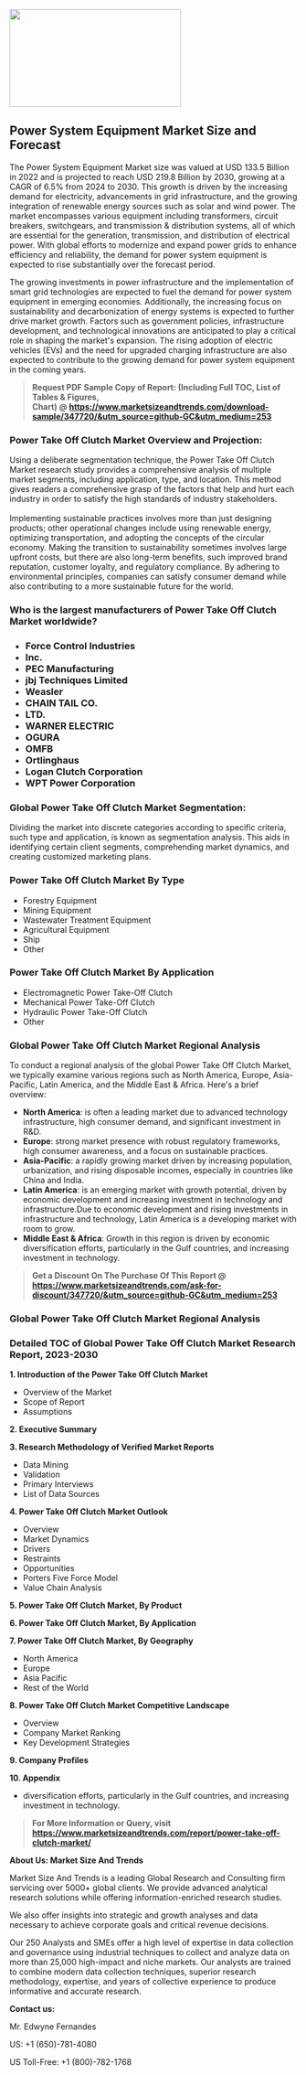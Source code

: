<p><img class="alignnone size-medium wp-image-20088" src="https://ffe5etoiles.com/wp-content/uploads/2024/12/MST1-300x171.png" alt="" width="300" height="171" /></p><h2>Power System Equipment Market Size and Forecast</h2><p>The Power System Equipment Market size was valued at USD 133.5 Billion in 2022 and is projected to reach USD 219.8 Billion by 2030, growing at a CAGR of 6.5% from 2024 to 2030. This growth is driven by the increasing demand for electricity, advancements in grid infrastructure, and the growing integration of renewable energy sources such as solar and wind power. The market encompasses various equipment including transformers, circuit breakers, switchgears, and transmission & distribution systems, all of which are essential for the generation, transmission, and distribution of electrical power. With global efforts to modernize and expand power grids to enhance efficiency and reliability, the demand for power system equipment is expected to rise substantially over the forecast period.</p><p>The growing investments in power infrastructure and the implementation of smart grid technologies are expected to fuel the demand for power system equipment in emerging economies. Additionally, the increasing focus on sustainability and decarbonization of energy systems is expected to further drive market growth. Factors such as government policies, infrastructure development, and technological innovations are anticipated to play a critical role in shaping the market's expansion. The rising adoption of electric vehicles (EVs) and the need for upgraded charging infrastructure are also expected to contribute to the growing demand for power system equipment in the coming years.</p></p><blockquote id="" class=""><strong>Request PDF Sample Copy of Report: (Including Full TOC, List of Tables &amp; Figures, Chart)&nbsp;@&nbsp;<strong><a href="https://www.marketsizeandtrends.com/download-sample/347720/&utm_source=github-GC&utm_medium=253" target="_blank">https://www.marketsizeandtrends.com/download-sample/347720/&utm_source=github-GC&utm_medium=253</a></strong></strong></blockquote><h3 id="" class="">Power Take Off Clutch Market&nbsp;Overview and Projection:</h3><p id="" class="">Using a deliberate segmentation technique, the Power Take Off Clutch Market research study provides a comprehensive analysis of multiple market segments, including application, type, and location. This method gives readers a comprehensive grasp of the factors that help and hurt each industry in order to satisfy the high standards of industry stakeholders. <br /> <br />Implementing sustainable practices involves more than just designing products; other operational changes include using renewable energy, optimizing transportation, and adopting the concepts of the circular economy. Making the transition to sustainability sometimes involves large upfront costs, but there are also long-term benefits, such improved brand reputation, customer loyalty, and regulatory compliance. By adhering to environmental principles, companies can satisfy consumer demand while also contributing to a more sustainable future for the world.</p><h3 id="" class="">Who is the largest manufacturers of&nbsp;Power Take Off Clutch Market worldwide?</h3><h3 class=""><p><ul><li>Force Control Industries </li><li> Inc. </li><li> PEC Manufacturing </li><li> jbj Techniques Limited </li><li> Weasler </li><li> CHAIN TAIL CO. </li><li> LTD. </li><li> WARNER ELECTRIC </li><li> OGURA </li><li> OMFB </li><li> Ortlinghaus </li><li> Logan Clutch Corporation </li><li> WPT Power Corporation</li></ul></p></h3><h3 id="" class="">Global&nbsp;Power Take Off Clutch Market Segmentation:</h3><p id="" class="">Dividing the market into discrete categories according to specific criteria, such type and application, is known as segmentation analysis. This aids in identifying certain client segments, comprehending market dynamics, and creating customized marketing plans.</p><h3 id="" class="">Power Take Off Clutch Market&nbsp;By Type</h3><p><p><ul><li>Forestry Equipment</li><li> Mining Equipment</li><li> Wastewater Treatment Equipment</li><li> Agricultural Equipment</li><li> Ship</li><li> Other</p></li></ul></p></p><h3 id="" class="">Power Take Off Clutch Market&nbsp;By Application</h3><p class=""><p><ul><li>Electromagnetic Power Take-Off Clutch</li><li> Mechanical Power Take-Off Clutch</li><li> Hydraulic Power Take-Off Clutch</li><li> Other</li></ul></p></p><h3 id="" class="">Global Power Take Off Clutch Market Regional Analysis</h3><p id="" class="">To conduct a regional analysis of the global Power Take Off Clutch Market, we typically examine various regions such as North America, Europe, Asia-Pacific, Latin America, and the Middle East &amp; Africa. Here's a brief overview:</p><ul><li><strong>North America</strong>: is often a leading market due to advanced technology infrastructure, high consumer demand, and significant investment in R&amp;D.</li><li><strong>Europe</strong>: strong market presence with robust regulatory frameworks, high consumer awareness, and a focus on sustainable practices.</li><li><strong>Asia-Pacific</strong>: a rapidly growing market driven by increasing population, urbanization, and rising disposable incomes, especially in countries like China and India.</li><li><strong>Latin America</strong>: is an emerging market with growth potential, driven by economic development and increasing investment in technology and infrastructure.Due to economic development and rising investments in infrastructure and technology, Latin America is a developing market with room to grow.</li><li><strong>Middle East &amp; Africa</strong>: Growth in this region is driven by economic diversification efforts, particularly in the Gulf countries, and increasing investment in technology.</li></ul><blockquote id="" class=""><strong>Get a Discount On The Purchase Of This Report @ <strong><a href="https://www.marketsizeandtrends.com/ask-for-discount/347720/&utm_source=github-GC&utm_medium=253" target="_blank">https://www.marketsizeandtrends.com/ask-for-discount/347720/&utm_source=github-GC&utm_medium=253</a></strong></strong></blockquote><h3 id="" class="">Global Power Take Off Clutch Market Regional Analysis</h3><h3 id="" class="">Detailed TOC of Global Power Take Off Clutch Market Research Report, 2023-2030</h3><p id="" class=""><strong>1. Introduction of the Power Take Off Clutch Market</strong></p><ul><li>Overview of the Market</li><li>Scope of Report</li><li>Assumptions</li></ul><p id="" class=""><strong>2. Executive Summary</strong></p><p id="" class=""><strong>3. Research Methodology of Verified Market Reports</strong></p><ul><li>Data Mining</li><li>Validation</li><li>Primary Interviews</li><li>List of Data Sources</li></ul><p id="" class=""><strong>4. Power Take Off Clutch Market Outlook</strong></p><ul><li>Overview</li><li>Market Dynamics</li><li>Drivers</li><li>Restraints</li><li>Opportunities</li><li>Porters Five Force Model</li><li>Value Chain Analysis</li></ul><p id="" class=""><strong>5. Power Take Off Clutch Market, By Product</strong></p><p id="" class=""><strong>6. Power Take Off Clutch Market, By Application</strong></p><p id="" class=""><strong>7. Power Take Off Clutch Market, By Geography</strong></p><ul><li>North America</li><li>Europe</li><li>Asia Pacific</li><li>Rest of the World</li></ul><p id="" class=""><strong>8. Power Take Off Clutch Market Competitive Landscape</strong></p><ul><li>Overview</li><li>Company Market Ranking</li><li>Key Development Strategies</li></ul><p id="" class=""><strong>9. Company Profiles</strong></p><p id="" class=""><strong>10. Appendix</strong></p><ul><li>diversification efforts, particularly in the Gulf countries, and increasing investment in technology.</li></ul><blockquote id="" class=""><strong>For More Information or Query, visit <strong><strong><a href="https://www.marketsizeandtrends.com/report/power-take-off-clutch-market/" target="_blank">https://www.marketsizeandtrends.com/report/power-take-off-clutch-market/</a></strong></strong></strong></blockquote><p id="" class=""><strong>About Us: Market Size And Trends</strong></p><p id="" class="">Market Size And Trends is a leading Global Research and Consulting firm servicing over 5000+ global clients. We provide advanced analytical research solutions while offering information-enriched research studies.</p><p id="" class="">We also offer insights into strategic and growth analyses and data necessary to achieve corporate goals and critical revenue decisions.</p><p id="" class="">Our 250 Analysts and SMEs offer a high level of expertise in data collection and governance using industrial techniques to collect and analyze data on more than 25,000 high-impact and niche markets. Our analysts are trained to combine modern data collection techniques, superior research methodology, expertise, and years of collective experience to produce informative and accurate research.</p><p id="" class=""><strong>Contact us:</strong></p><p id="" class="">Mr. Edwyne Fernandes</p><p id="" class="">US: +1 (650)-781-4080</p><p id="" class="">US Toll-Free: +1 (800)-782-1768</p>
